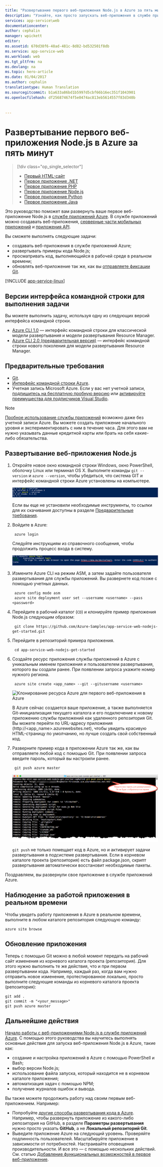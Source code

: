 ```yaml
---
title: "Развертывание первого веб-приложения Node.js в Azure за пять минут | Документация Майкрософт"
description: "Узнайте, как просто запускать веб-приложения в службе приложений путем развертывания примера приложения Node.js. Начните с разработки настоящего приложения — и сразу же получите результаты."
services: app-service\web
documentationcenter: 
author: cephalin
manager: wpickett
editor: 
ms.assetid: 670d38f6-48ad-481c-8d82-bd532501f8db
ms.service: app-service-web
ms.workload: web
ms.tgt_pltfrm: na
ms.devlang: na
ms.topic: hero-article
ms.date: 01/04/2017
ms.author: cephalin
translationtype: Human Translation
ms.sourcegitcommit: b1a633a86bd1b5997d5cbf66b16ec351f1043901
ms.openlocfilehash: df256874674f5e0474ac813eb5614557f83d340b


---
```

# <a name="deploy-your-first-nodejs-web-app-to-azure-in-five-minutes"></a>Развертывание первого веб-приложения Node.js в Azure за пять минут

> [!div class="op_single_selector"]
> * [Первый HTML-сайт](app-service-web-get-started-html-cli-nodejs.md)
> * [Первое приложение .NET](app-service-web-get-started-dotnet-cli-nodejs.md)
> * [Первое приложение PHP](app-service-web-get-started-php-cli-nodejs.md)
> * [Первое приложение Node.js](app-service-web-get-started-nodejs-cli-nodejs.md)
> * [Первое приложение Python](app-service-web-get-started-python-cli-nodejs.md)
> * [Первое приложение Java](app-service-web-get-started-java.md)
> 
> 

Это руководство поможет вам развернуть ваше первое веб-приложение Node.js в [службе приложений Azure](../app-service/app-service-value-prop-what-is.md).
В службе приложений можно создавать веб-приложения, [серверные части мобильных приложений](/documentation/learning-paths/appservice-mobileapps/) и [приложения API](../app-service-api/app-service-api-apps-why-best-platform.md).

Вы сможете выполнять следующие задачи: 

* создавать веб-приложения в службе приложений Azure;
* развертывать примеры кода Node.js;
* просматривать код, выполняющийся в рабочей среде в реальном времени;
* обновлять веб-приложение так же, как вы [отправляете фиксации Git](https://git-scm.com/docs/git-push).

[!INCLUDE [app-service-linux](../../includes/app-service-linux.md)]

## <a name="cli-versions-to-complete-the-task"></a>Версии интерфейса командной строки для выполнения задачи

Вы можете выполнить задачу, используя одну из следующих версий интерфейса командной строки.

- [Azure CLI 1.0](app-service-web-get-started-nodejs-cli-nodejs.md) — интерфейс командной строки для классической модели развертывания и модели развертывания Resource Manager.
- [Azure CLI 2.0 (предварительная версия)](app-service-web-get-started-nodejs.md) — интерфейс командной строки нового поколения для модели развертывания Resource Manager.

## <a name="prerequisites"></a>Предварительные требования
* [Git](http://www.git-scm.com/downloads).
* [Интерфейс командной строки Azure](../xplat-cli-install.md).
* Учетная запись Microsoft Azure. Если у вас нет учетной записи, [подпишитесь на бесплатную пробную версию](https://azure.microsoft.com/pricing/free-trial/?WT.mc_id=A261C142F) или [активируйте преимущества для подписчиков Visual Studio](https://azure.microsoft.com/pricing/member-offers/msdn-benefits-details/?WT.mc_id=A261C142F).

> [!NOTE]
> [Пробное использование службы приложений](https://azure.microsoft.com/try/app-service/) возможно даже без учетной записи Azure. Вы можете создать приложение начального уровня и экспериментировать с ним в течение часа. Для этого вам не нужно указывать данные кредитной карты или брать на себя какие-либо обязательства.
> 
> 

## <a name="deploy-a-nodejs-web-app"></a>Развертывание веб-приложения Node.js
1. Откройте новое окно командной строки Windows, окно PowerShell, оболочку Linux или терминал OS X. Выполните команды `git --version` и `azure --version`, чтобы убедиться, что система GIT и интерфейс командной строки Azure установлены на компьютере.
   
    ![Тестирование установки средств интерфейса командной строки для первого веб-приложения в Azure](./media/app-service-web-get-started/1-test-tools.png)
   
    Если вы еще не установили необходимые инструменты, то ссылки для их скачивания доступны в разделе [Предварительные требования](#Prerequisites).
2. Войдите в Azure:
   
        azure login
   
    Следуйте инструкциям из справочного сообщения, чтобы продолжить процесс входа в систему.
   
    ![Вход в Azure для создания первого веб-приложения](./media/app-service-web-get-started/3-azure-login.png)
3. Измените Azure CLI на режим ASM, а затем задайте пользователя развертывания для службы приложений. Вы развернете код позже с помощью учетных данных.
   
        azure config mode asm
        azure site deployment user set --username <username> --pass <password>
4. Перейдите в рабочий каталог (`CD`) и клонируйте пример приложения Node.js следующим образом:
   
        git clone https://github.com/Azure-Samples/app-service-web-nodejs-get-started.git
5. Перейдите в репозиторий примера приложения.
   
        cd app-service-web-nodejs-get-started
6. Создайте ресурс приложения службы приложений в Azure с уникальным именем приложения и пользователем развертывания, которого вы создали ранее. При появлении запроса укажите номер нужного региона.
   
        azure site create <app_name> --git --gitusername <username>
   
    ![Клонирование ресурса Azure для первого веб-приложения в Azure](./media/app-service-web-get-started-languages/node-site-create.png)
   
    В Azure сейчас создается ваше приложение, а также выполняется Git-инициализация текущего каталога и его подключение к новому приложению службы приложений как удаленного репозитория Git.
    Вы можете перейти по URL-адресу приложения (http://&lt;app_name>.azurewebsites.net), чтобы увидеть красивую HTML-страницу по умолчанию, но лучше создать свой собственный код.
7. Разверните пример кода в приложении Azure так же, как вы отправляете любой код с помощью Git. При появлении запроса введите пароль, который вы настроили ранее.
   
        git push azure master
   
    ![Отправка кода в первое веб-приложение в Azure](./media/app-service-web-get-started-languages/node-git-push.png)
   
    `git push` не только помещает код в Azure, но и активирует задачи развертывания в подсистеме развертывания. 
    Если в корневом каталоге проекта (репозитория) есть файл package.json, скрипт развертывания автоматически восстановит необходимые пакеты. 

Поздравляем, вы развернули свое приложение в службе приложений Azure.

## <a name="see-your-app-running-live"></a>Наблюдение за работой приложения в реальном времени
Чтобы увидеть работу приложения в Azure в реальном времени, выполните в любом каталоге репозитория следующую команду:

    azure site browse

## <a name="make-updates-to-your-app"></a>Обновление приложения
Теперь с помощью Git можно в любой момент передать на рабочий сайт изменения из корневого каталога проекта (репозитория). Для этого нужно выполнить те же действия, что и при первом развертывании кода. Например, каждый раз, когда вам нужно отправить новое изменение, протестированное локально, просто выполните следующие команды из корневого каталога проекта (репозитория):

    git add .
    git commit -m "<your_message>"
    git push azure master

## <a name="next-steps"></a>Дальнейшие действия
[Начало работы с веб-приложениями Node.js в службе приложений Azure](app-service-web-nodejs-get-started-cli-nodejs.md). С помощью этого руководства вы научитесь выполнять основные действия для запуска веб-приложения Node.js в Azure, такие как:

* создание и настройка приложений в Azure с помощью PowerShell и Bash;
* выбор версии Node.js;
* использование файла запуска, который находится не в корневом каталоге приложения;
* автоматизация задач с помощью NPM;
* получение журналов ошибок и вывода.

Вы также можете продолжить работу над своим первым веб-приложением. Например:

* Попробуйте [другие способы развертывания кода в Azure](web-sites-deploy.md). Например, чтобы развернуть приложение из какого-либо репозитория на GitHub, в разделе **Параметры развертывания** нужно просто указать **GitHub**, а не **Локальный репозиторий Git**.
* Выведите приложение Azure на следующий уровень. Проверяйте подлинность пользователей. Масштабируйте приложение в зависимости от потребностей. Настраивайте оповещения производительности. И все это — с помощью нескольких действий. См. статью [Добавление функциональных возможностей в первое веб-приложение](app-service-web-get-started-2.md).




<!--HONumber=Jan17_HO3-->


